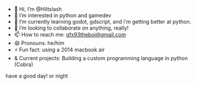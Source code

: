 - 👋 Hi, I’m @Hiltslash
- 👀 I’m interested in python and gamedev
- 🌱 I’m currently learning godot, gdscript, and i'm getting better at python.
- 💞️ I’m looking to collaborate on anything, really!
- 📫 How to reach me: gfx93theboi@gmail.com
- 😄 Pronouns: he/him
- ⚡ Fun fact: using a 2014 macbook air
- & Current projects: Building a custom programming language in python (Cobra)

have a good day!
or night
